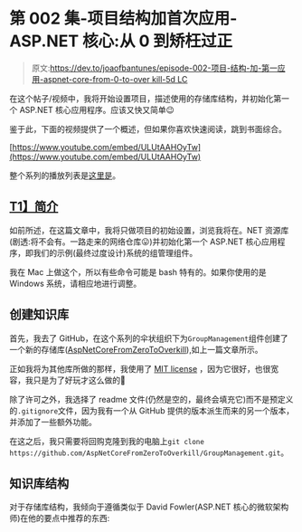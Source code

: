 # 第 002 集-项目结构加首次应用-ASP.NET 核心:从 0 到矫枉过正

> 原文:[https://dev.to/joaofbantunes/episode-002-项目-结构-加-第一应用-aspnet-core-from-0-to-over kill-5d LC](https://dev.to/joaofbantunes/episode-002---project-structure-plus-first-application---aspnet-core-from-0-to-overkill-5dlc)

在这个帖子/视频中，我将开始设置项目，描述使用的存储库结构，并初始化第一个 ASP.NET 核心应用程序。应该又快又简单😉

鉴于此，下面的视频提供了一个概述，但如果你喜欢快速阅读，跳到书面综合。

[https://www.youtube.com/embed/ULUtAAHOyTw](https://www.youtube.com/embed/ULUtAAHOyTw)

整个系列的播放列表是[这里是](https://www.youtube.com/playlist?list=PLN0oN9Azm_MMAjk3nhRnmHdr1l0160Dhs)。

## [T1】简介](#intro)

如前所述，在这篇文章中，我将只做项目的初始设置，浏览我将在。NET 资源库(剧透:将不会有。一路走来的网络仓库😛)并初始化第一个 ASP.NET 核心应用程序，即我们的示例(最终过度设计)系统的组管理组件。

我在 Mac 上做这个，所以有些命令可能是 bash 特有的。如果你使用的是 Windows 系统，请相应地进行调整。

## [](#creating-the-repository)创建知识库

首先，我去了 GitHub，在这个系列的伞状组织下为`GroupManagement`组件创建了一个新的存储库([AspNetCoreFromZeroToOverkill](https://github.com/AspNetCoreFromZeroToOverkill)),如上一篇文章所示。

正如我将为其他库所做的那样，我使用了 [MIT license](https://opensource.org/licenses/MIT) ，因为它很好，也很宽容，我只是为了好玩才这么做的🙂

除了许可之外，我选择了 readme 文件(仍然是空的，最终会填充它)而不是预定义的`.gitignore`文件，因为我有一个从 GitHub 提供的版本派生而来的另一个版本，并添加了一些额外功能。

在这之后，我只需要将回购克隆到我的电脑上`git clone https://github.com/AspNetCoreFromZeroToOverkill/GroupManagement.git`。

## [](#repository-structure)知识库结构

对于存储库结构，我倾向于遵循类似于 David Fowler(ASP.NET 核心的微软架构师)在他的要点中推荐的东西: